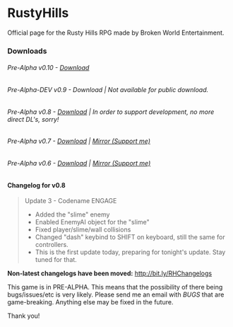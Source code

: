# RustyHills
Official page for the Rusty Hills RPG made by Broken World Entertainment.

### Downloads
###### Pre-Alpha v0.10 - [Download](http://adf.ly/1bhgsp)
###### Pre-Alpha-DEV v0.9 - Download | Not available for public download.
###### Pre-Alpha v0.8 - [Download](http://adf.ly/1bhMib) | In order to support development, no more direct DL's, sorry!
###### Pre-Alpha v0.7 - [Download](https://www.dropbox.com/s/znpgvsmqdt013px/RustyHillsRPGv07A-Installer.exe?dl=0) | [Mirror (Support me)](http://adf.ly/1bfvZk)
###### Pre-Alpha v0.6 - [Download](https://www.dropbox.com/s/p59tzu6i3pw6qtg/RustyHillsRPG-Installer.exe?dl=0) | [Mirror (Support me)](http://adf.ly/1bfvcN)

#### Changelog for v0.8
> Update 3 - Codename ENGAGE
> - Added the "slime" enemy
> - Enabled EnemyAI object for the "slime"
> - Fixed player/slime/wall collisions
> - Changed "dash" keybind to SHIFT on keyboard, still the same for controllers.
> - This is the first update today, preparing for tonight's update. Stay tuned for that.

**Non-latest changelogs have been moved:** http://bit.ly/RHChangelogs

This game is in PRE-ALPHA. This means that the possibility of there being bugs/issues/etc is very likely. Please send me an email with *BUGS* that are game-breaking. Anything else may be fixed in the future. 

Thank you!
